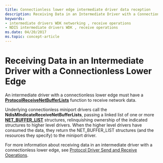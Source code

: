 ```yaml
---
title: Connectionless lower edge intermediate driver data reception
description: Receiving Data in an Intermediate Driver with a Connectionless Lower Edge
keywords:
- intermediate drivers WDK networking , receive operations
- NDIS intermediate drivers WDK , receive operations
ms.date: 04/20/2017
ms.topic: concept-article
---
```


# Receiving Data in an Intermediate Driver with a Connectionless Lower Edge





An intermediate driver with a connectionless lower edge must have a [**ProtocolReceiveNetBufferLists**](/windows-hardware/drivers/ddi/ndis/nc-ndis-protocol_receive_net_buffer_lists) function to receive network data.

Underlying connectionless miniport drivers call the **NdisMIndicateReceiveNetBufferLists**, passing a linked list of one or more [**NET\_BUFFER\_LIST**](/windows-hardware/drivers/ddi/nbl/ns-nbl-net_buffer_list) structures, relinquishing ownership of the indicated structures to higher level drivers. When the higher level drivers have consumed the data, they return the NET\_BUFFER\_LIST structures (and the resources they specify) to the miniport driver.

For more information about receiving data in an intermediate driver with a connectionless lower edge, see [Protocol Driver Send and Receive Operations](protocol-driver-send-and-receive-operations.md).

 

